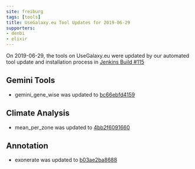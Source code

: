 ```yaml
---
site: freiburg
tags: [tools]
title: UseGalaxy.eu Tool Updates for 2019-06-29
supporters:
- denbi
- elixir
---
```


On 2019-06-29, the tools on UseGalaxy.eu were updated by our automated tool update and installation process in [Jenkins Build #115](https://build.galaxyproject.eu/job/usegalaxy-eu/job/install-tools/#115/)


## Gemini Tools

- gemini_gene_wise was updated to [bc66ebfd4159](https://toolshed.g2.bx.psu.edu/view/iuc/gemini_gene_wise/bc66ebfd4159)

## Climate Analysis

- mean_per_zone was updated to [4bb2f6091660](https://toolshed.g2.bx.psu.edu/view/climate/mean_per_zone/4bb2f6091660)

## Annotation

- exonerate was updated to [b03ae2ba8688](https://toolshed.g2.bx.psu.edu/view/iuc/exonerate/b03ae2ba8688)

